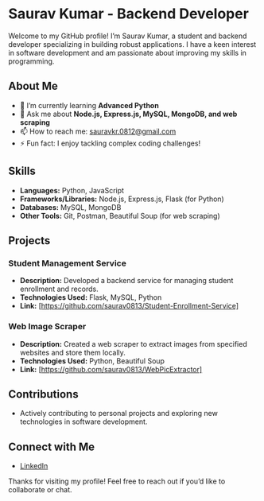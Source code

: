 # Saurav Kumar - Backend Developer

Welcome to my GitHub profile! I’m Saurav Kumar, a student and backend developer specializing in building robust applications. I have a keen interest in software development and am passionate about improving my skills in programming.

## About Me

- 🌱 I’m currently learning **Advanced Python**
- 💬 Ask me about **Node.js, Express.js, MySQL, MongoDB, and web scraping**
- 📫 How to reach me: [sauravkr.0812@gmail.com](mailto:sauravkr.0812@gmail.com)
- ⚡ Fun fact: I enjoy tackling complex coding challenges!

## Skills

- **Languages:** Python, JavaScript
- **Frameworks/Libraries:** Node.js, Express.js, Flask (for Python)
- **Databases:** MySQL, MongoDB
- **Other Tools:** Git, Postman, Beautiful Soup (for web scraping)

## Projects

### Student Management Service
- **Description:** Developed a backend service for managing student enrollment and records.
- **Technologies Used:** Flask, MySQL, Python
- **Link:** [https://github.com/saurav0813/Student-Enrollment-Service]

### Web Image Scraper
- **Description:** Created a web scraper to extract images from specified websites and store them locally.
- **Technologies Used:** Python, Beautiful Soup
- **Link:** [https://github.com/saurav0813/WebPicExtractor]

## Contributions

- Actively contributing to personal projects and exploring new technologies in software development.

## Connect with Me

- [LinkedIn](https://www.linkedin.com/in/sauravkr22/) 

Thanks for visiting my profile! Feel free to reach out if you’d like to collaborate or chat.
